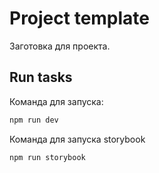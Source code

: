 # Project template

Заготовка для проекта.

## Run tasks

Команда для запуска:

```sh
npm run dev
```

Команда для запуска storybook

```sh
npm run storybook
```
